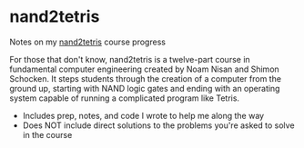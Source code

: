 # nand2tetris
Notes on my [nand2tetris](https://www.nand2tetris.org) course progress

For those that don't know, nand2tetris is a twelve-part course in fundamental computer engineering
created by Noam Nisan and Shimon Schocken. It steps students through the creation of a computer from
the ground up, starting with NAND logic gates and ending with an operating system capable of running
a complicated program like Tetris.

* Includes prep, notes, and code I wrote to help me along the way
* Does NOT include direct solutions to the problems you're asked to solve in the course
